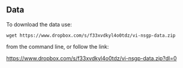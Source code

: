 

## Data 

To download the data use: 

```wget https://www.dropbox.com/s/f33xvdkyl4o0tdz/vi-nsgp-data.zip```

from the command line, or follow the link:

https://www.dropbox.com/s/f33xvdkyl4o0tdz/vi-nsgp-data.zip?dl=0
